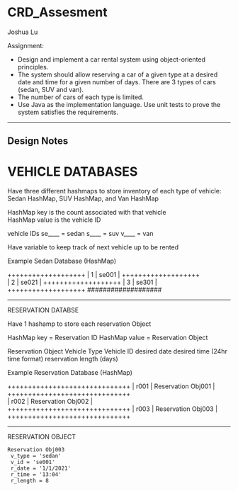 # CRD_Assesment
Joshua Lu 

Assignment:
- Design and implement a car rental system using object-oriented principles. 
- The system should allow reserving a car of a given type at a desired date and time for a given number of days. There are 3 types of cars (sedan, SUV and van).
- The number of cars of each type is limited.
- Use Java as the implementation language. Use unit tests to prove the system satisfies the requirements.



_________________
## Design Notes 


# VEHICLE DATABASES 

 Have three different hashmaps to store inventory of each type of vehicle: 
 Sedan HashMap, SUV HashMap, and Van HashMap 

 HashMap key is the count associated with that vehicle  
 HashMap value is the vehicle ID 
	
vehicle IDs
	se____ = sedan
	s____  = suv 
	v____  = van 

 Have variable to keep track of next vehicle up to be rented 


<!-- language: lang-none -->

   Example Sedan Database (HashMap)
	
   +++++++++++++++++++
   | 1 |  se001      |
   +++++++++++++++++++   
   | 2 |  se021      |
   +++++++++++++++++++
   | 3 |  se301      |
   +++++++++++++++++++
   ###################

______________________

RESERVATION DATABSE 

 Have 1 hashamp to store each reservation Object 

 HashMap key = Reservation ID 
 HashMap value = Reservation Object


   Reservation Object
	 Vehicle Type 
	 Vehicle ID 
	 desired date
	 desired time (24hr time format)
	 reservation length (days)


   Example Reservation Database (HashMap)
	
   ++++++++++++++++++++++++++++++
   | r001 | Reservation Obj001  | 
   ++++++++++++++++++++++++++++++  
   | r002 | Reservation Obj002  |  
   ++++++++++++++++++++++++++++++
   | r003 | Reservation Obj003  |
   ++++++++++++++++++++++++++++++
__________________

RESERVATION OBJECT 

 	Reservation Obj003
	 v_type = 'sedan'
	 v_id = 'se001'
     r_date = '1/1/2021'
	 r_time = '13:04'
	 r_length = 8
